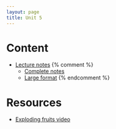 ```yaml
---
layout: page
title: Unit 5
---
```


# Content

* [Lecture notes](/materials/life_history.handouts.pdf)
{% comment %} 
    * [Complete notes](materials/life_history.complete.pdf)
    * [Large format](/materials/life_history.large.pdf)
{% endcomment %} 

# Resources

* [Exploding fruits video](https://www.youtube.com/watch?v=OB0P3mx_lxY)

